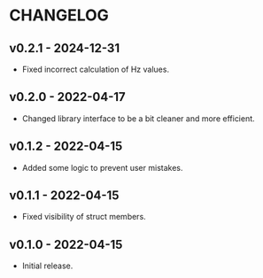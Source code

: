 # CHANGELOG

## v0.2.1 - 2024-12-31

- Fixed incorrect calculation of Hz values.

## v0.2.0 - 2022-04-17

- Changed library interface to be a bit cleaner and more efficient.

## v0.1.2 - 2022-04-15

- Added some logic to prevent user mistakes.

## v0.1.1 - 2022-04-15

- Fixed visibility of struct members.

## v0.1.0 - 2022-04-15

- Initial release.
